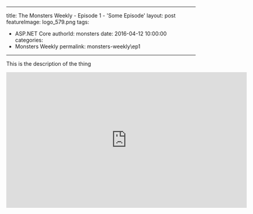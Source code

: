 
---
title: The Monsters Weekly - Episode 1 - 'Some Episode'
layout: post
featureImage: logo_579.png
tags: 
  - ASP.NET Core
authorId: monsters
date: 2016-04-12 10:00:00
categories:
  - Monsters Weekly
permalink: monsters-weekly\ep1
---

This is the description of the thing

<!--more-->
<iframe src='https://channel9.msdn.com/Series/aspnetmonsters/Episode-23-Working-With-Sensitive-Data-User-Secrets/player' width='640' height='360' allowFullScreen frameBorder='0'></iframe>
